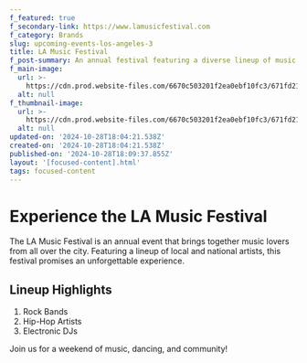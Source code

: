 ```yaml
---
f_featured: true
f_secondary-link: https://www.lamusicfestival.com
f_category: Brands
slug: upcoming-events-los-angeles-3
title: LA Music Festival
f_post-summary: An annual festival featuring a diverse lineup of music artists in Los Angeles.
f_main-image:
  url: >-
    https://cdn.prod.website-files.com/6670c503201f2ea0ebf10fc3/671fd21713027ce55cecbd2b_image19.jpeg
  alt: null
f_thumbnail-image:
  url: >-
    https://cdn.prod.website-files.com/6670c503201f2ea0ebf10fc3/671fd21713027ce55cecbd23_image16.jpeg
  alt: null
updated-on: '2024-10-28T18:04:21.538Z'
created-on: '2024-10-28T18:04:21.538Z'
published-on: '2024-10-28T18:09:37.855Z'
layout: '[focused-content].html'
tags: focused-content
---
```


Experience the LA Music Festival
================================

The LA Music Festival is an annual event that brings together music lovers from all over the city. Featuring a lineup of local and national artists, this festival promises an unforgettable experience.

Lineup Highlights
-----------------

1.  Rock Bands
2.  Hip-Hop Artists
3.  Electronic DJs

Join us for a weekend of music, dancing, and community!
